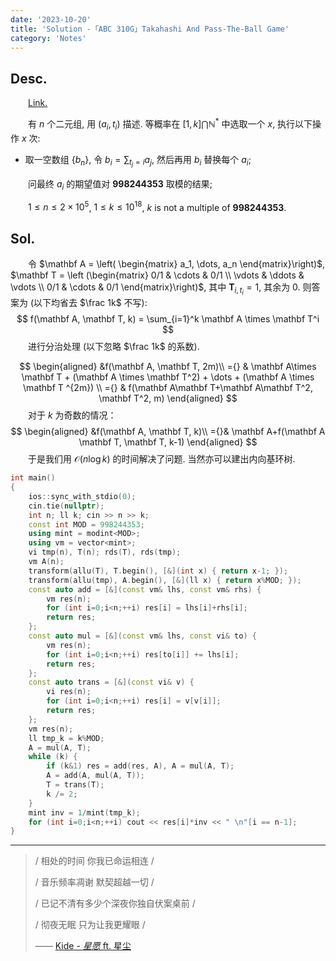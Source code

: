 ```yaml
---
date: '2023-10-20'
title: 'Solution -「ABC 310G」Takahashi And Pass-The-Ball Game'
category: 'Notes'
---
```


## Desc.

&emsp;&emsp;[Link.](https://atcoder.jp/contests/abc310/tasks/abc310_g)

&emsp;&emsp;有 $n$ 个二元组, 用 $(a_i, t_i)$ 描述. 等概率在 $[1, k] \bigcap \mathbb{N}^*$ 中选取一个 $x$, 执行以下操作 $x$ 次:

- 取一空数组 $\{b_n\}$, 令 $\displaystyle b_i = \sum_{t_j = i} a_j$, 然后再用 $b_i$ 替换每个 $a_i$;

&emsp;&emsp;问最终 $a_i$ 的期望值对 $\mathbf{998244353}$ 取模的结果;

&emsp;&emsp;$1\leqslant n \leqslant 2 \times 10^5$, $1 \leqslant k \leqslant 10^{18}$, $k$ is not a multiple of $\mathbf{998244353}$.

## Sol.

&emsp;&emsp;令 $\mathbf A = \left( \begin{matrix} a_1, \dots, a_n \end{matrix}\right)$, $\mathbf T = \left (\begin{matrix} 0/1 & \cdots  & 0/1 \\ \vdots & \ddots & \vdots \\ 0/1 & \cdots & 0/1 \end{matrix}\right)$, 其中 $\mathbf T_{i, t_i} = 1$, 其余为 $0$. 则答案为 (以下均省去 $\frac 1k$ 不写):
$$
f(\mathbf A, \mathbf T, k) = \sum_{i=1}^k \mathbf A \times \mathbf T^i
$$
&emsp;&emsp;进行分治处理 (以下忽略 $\frac 1k$ 的系数).

$$
\begin{aligned}
&f(\mathbf A, \mathbf T, 2m)\\
={} & \mathbf A\times \mathbf T + (\mathbf A \times \mathbf T^2) + \dots + (\mathbf A \times \mathbf T ^{2m}) \\
={} & f(\mathbf A\mathbf T+\mathbf A\mathbf T^2, \mathbf T^2, m)
\end{aligned}
$$
&emsp;&emsp;对于 $k$ 为奇数的情况：
$$
\begin{aligned}
&f(\mathbf A, \mathbf T, k)\\
={}& \mathbf A+f(\mathbf A \mathbf T, \mathbf T, k-1)
\end{aligned}
$$
&emsp;&emsp;于是我们用 $\mathcal O(n\log k)$ 的时间解决了问题. 当然亦可以建出内向基环树.

```cpp
int main()
{
    ios::sync_with_stdio(0);
    cin.tie(nullptr);
    int n; ll k; cin >> n >> k;
    const int MOD = 998244353;
    using mint = modint<MOD>;
    using vm = vector<mint>;
    vi tmp(n), T(n); rds(T), rds(tmp);
    vm A(n);
    transform(allu(T), T.begin(), [&](int x) { return x-1; });
    transform(allu(tmp), A.begin(), [&](ll x) { return x%MOD; });
    const auto add = [&](const vm& lhs, const vm& rhs) {
        vm res(n);
        for (int i=0;i<n;++i) res[i] = lhs[i]+rhs[i];
        return res;
    };
    const auto mul = [&](const vm& lhs, const vi& to) {
        vm res(n);
        for (int i=0;i<n;++i) res[to[i]] += lhs[i];
        return res;
    };
    const auto trans = [&](const vi& v) {
        vi res(n);
        for (int i=0;i<n;++i) res[i] = v[v[i]];
        return res;
    };
    vm res(n);
    ll tmp_k = k%MOD;
    A = mul(A, T);
    while (k) {
        if (k&1) res = add(res, A), A = mul(A, T);
        A = add(A, mul(A, T));
        T = trans(T);
        k /= 2;
    }
    mint inv = 1/mint(tmp_k);
    for (int i=0;i<n;++i) cout << res[i]*inv << " \n"[i == n-1];
}
```

---

> / 相处的时间 你我已命运相连 /
>
> / 音乐频率凋谢 默契超越一切 /
>
> / 已记不清有多少个深夜你独自伏案桌前 /
>
> / 彻夜无眠 只为让我更耀眼 /
>
> —— [Kide - *星愿* ft. 星尘](https://vocadb.net/S/115641)